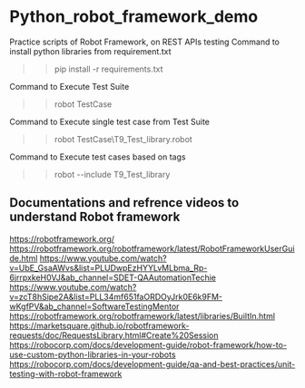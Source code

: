 # Python_robot_framework_demo
Practice scripts of Robot Framework, on REST APIs testing
Command to install python libraries from requirement.txt
>>pip install -r requirements.txt

Command to Execute Test Suite
>>robot TestCase

Command to Execute single test case from Test Suite
>>robot TestCase\T9_Test_library.robot

Command to Execute test cases based on tags 
>>robot --include <tagname> T9_Test_library
  
  ## Documentations and refrence videos to understand Robot framework
  https://robotframework.org/
  https://robotframework.org/robotframework/latest/RobotFrameworkUserGuide.html
  https://www.youtube.com/watch?v=UbE_GsaAWvs&list=PLUDwpEzHYYLvMLbma_Rp-6jrrpxkeH0VJ&ab_channel=SDET-QAAutomationTechie
  https://www.youtube.com/watch?v=zcT8hSipe2A&list=PLL34mf651faORDOyJrk0E6k9FM-wKgfPV&ab_channel=SoftwareTestingMentor
  https://robotframework.org/robotframework/latest/libraries/BuiltIn.html
  https://marketsquare.github.io/robotframework-requests/doc/RequestsLibrary.html#Create%20Session
  https://robocorp.com/docs/development-guide/robot-framework/how-to-use-custom-python-libraries-in-your-robots
  https://robocorp.com/docs/development-guide/qa-and-best-practices/unit-testing-with-robot-framework
